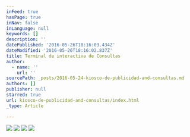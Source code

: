 ```yaml
---
inFeed: true
hasPage: true
inNav: false
inLanguage: null
keywords: []
description: ''
datePublished: '2016-05-26T18:16:03.434Z'
dateModified: '2016-05-26T18:16:02.837Z'
title: Terminal de interactiva de Consultas
author:
  - name: ''
    url: ''
sourcePath: _posts/2016-05-24-kiosco-de-publicidad-and-consultas.md
authors: []
publisher: null
starred: true
url: kiosco-de-publicidad-and-consultas/index.html
_type: Article

---
```

![](https://the-grid-user-content.s3-us-west-2.amazonaws.com/b3511f19-43b6-42c0-bef1-30c252b3312e.jpg)
![](https://the-grid-user-content.s3-us-west-2.amazonaws.com/7598cc8c-46fc-46cd-bd98-628c3631032d.jpg)
![](https://the-grid-user-content.s3-us-west-2.amazonaws.com/a0593120-bcf4-4311-91fb-abc928f34425.jpg)
![](https://the-grid-user-content.s3-us-west-2.amazonaws.com/f90456ff-8b59-441f-a5c1-004b277dce4d.jpg)